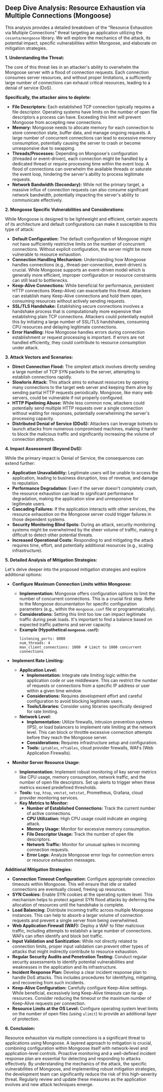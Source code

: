 ## Deep Dive Analysis: Resource Exhaustion via Multiple Connections (Mongoose)

This analysis provides a detailed breakdown of the "Resource Exhaustion via Multiple Connections" threat targeting an application utilizing the `cesanta/mongoose` library. We will explore the mechanics of the attack, its potential impact, specific vulnerabilities within Mongoose, and elaborate on mitigation strategies.

**1. Understanding the Threat:**

The core of this threat lies in an attacker's ability to overwhelm the Mongoose server with a flood of connection requests. Each connection consumes server resources, and without proper limitations, a sufficiently large number of connections can exhaust critical resources, leading to a denial of service (DoS).

**Specifically, the attacker aims to deplete:**

* **File Descriptors:**  Each established TCP connection typically requires a file descriptor. Operating systems have limits on the number of open file descriptors a process can have. Exceeding this limit will prevent Mongoose from accepting new connections.
* **Memory:**  Mongoose needs to allocate memory for each connection to store connection state, buffer data, and manage ongoing requests. A large number of concurrent connections can lead to excessive memory consumption, potentially causing the server to crash or become unresponsive due to swapping.
* **Threads/Processes:**  Depending on Mongoose's configuration (threaded or event-driven), each connection might be handled by a dedicated thread or require processing time within the event loop. A flood of connections can overwhelm the available threads or saturate the event loop, hindering the server's ability to process legitimate requests.
* **Network Bandwidth (Secondary):** While not the primary target, a massive influx of connection requests can also consume significant network bandwidth, potentially impacting the server's ability to communicate effectively.

**2. Mongoose Specific Vulnerabilities and Considerations:**

While Mongoose is designed to be lightweight and efficient, certain aspects of its architecture and default configurations can make it susceptible to this type of attack:

* **Default Configuration:**  The default configuration of Mongoose might not have sufficiently restrictive limits on the number of concurrent connections. Without explicit configuration, the server might be more vulnerable to resource exhaustion.
* **Connection Handling Mechanism:** Understanding how Mongoose handles connections (e.g., thread-per-connection, event-driven) is crucial. While Mongoose supports an event-driven model which is generally more efficient, improper configuration or resource constraints can still lead to bottlenecks.
* **Keep-Alive Connections:**  While beneficial for performance, persistent HTTP connections (Keep-Alive) can exacerbate this threat. Attackers can establish many Keep-Alive connections and hold them open, consuming resources without actively sending requests.
* **SSL/TLS Handshake:**  Establishing secure connections involves a handshake process that is computationally more expensive than establishing plain TCP connections. Attackers could potentially exploit this by initiating a large number of SSL/TLS handshakes, consuming CPU resources and delaying legitimate connections.
* **Error Handling:**  How Mongoose handles errors during connection establishment or request processing is important. If errors are not handled efficiently, they could contribute to resource consumption under attack.

**3. Attack Vectors and Scenarios:**

* **Direct Connection Flood:** The simplest attack involves directly sending a large number of TCP SYN packets to the server, attempting to establish connections rapidly.
* **Slowloris Attack:** This attack aims to exhaust resources by opening many connections to the target web server and keeping them alive by sending partial HTTP requests periodically. Mongoose, like many web servers, could be vulnerable if not properly configured.
* **HTTP Pipelining Abuse:** While less common now, attackers could potentially send multiple HTTP requests over a single connection without waiting for responses, potentially overwhelming the server's processing capacity.
* **Distributed Denial of Service (DDoS):**  Attackers can leverage botnets to launch attacks from numerous compromised machines, making it harder to block the malicious traffic and significantly increasing the volume of connection attempts.

**4. Impact Assessment (Beyond DoS):**

While the primary impact is Denial of Service, the consequences can extend further:

* **Application Unavailability:** Legitimate users will be unable to access the application, leading to business disruption, loss of revenue, and damage to reputation.
* **Performance Degradation:** Even if the server doesn't completely crash, the resource exhaustion can lead to significant performance degradation, making the application slow and unresponsive for legitimate users.
* **Cascading Failures:** If the application interacts with other services, the resource exhaustion on the Mongoose server could trigger failures in those dependent systems.
* **Security Monitoring Blind Spots:** During an attack, security monitoring systems might be overwhelmed by the sheer volume of traffic, making it difficult to detect other potential threats.
* **Increased Operational Costs:** Responding to and mitigating the attack requires time, effort, and potentially additional resources (e.g., scaling infrastructure).

**5. Detailed Analysis of Mitigation Strategies:**

Let's delve deeper into the proposed mitigation strategies and explore additional options:

* **Configure Maximum Connection Limits within Mongoose:**
    * **Implementation:**  Mongoose offers configuration options to limit the number of concurrent connections. This is a crucial first step. Refer to the Mongoose documentation for specific configuration parameters (e.g., within the `mongoose.conf` file or programmatically).
    * **Considerations:**  Setting this limit too low can impact legitimate traffic during peak loads. It's important to find a balance based on expected traffic patterns and server capacity.
    * **Example (Hypothetical `mongoose.conf`):**
        ```
        listening_ports: 8080
        num_threads: 4
        max_client_connections: 1000  # Limit to 1000 concurrent connections
        ```

* **Implement Rate Limiting:**
    * **Application Level:**
        * **Implementation:**  Integrate rate limiting logic within the application code or use middleware. This can restrict the number of requests or connections from a specific IP address or user within a given time window.
        * **Considerations:** Requires development effort and careful configuration to avoid blocking legitimate users.
        * **Tools/Libraries:**  Consider using libraries specifically designed for rate limiting.
    * **Network Level:**
        * **Implementation:** Utilize firewalls, intrusion prevention systems (IPS), or load balancers to implement rate limiting at the network level. This can block or throttle excessive connection attempts before they reach the Mongoose server.
        * **Considerations:** Requires infrastructure setup and configuration.
        * **Tools:** `iptables`, `nftables`, cloud provider firewalls, WAFs (Web Application Firewalls).

* **Monitor Server Resource Usage:**
    * **Implementation:**  Implement robust monitoring of key server metrics like CPU usage, memory consumption, network traffic, and the number of open file descriptors. Set up alerts to trigger when these metrics exceed predefined thresholds.
    * **Tools:** `top`, `htop`, `vmstat`, `netstat`, Prometheus, Grafana, cloud provider monitoring services.
    * **Key Metrics to Monitor:**
        * **Number of Established Connections:**  Track the current number of active connections.
        * **CPU Utilization:**  High CPU usage could indicate an ongoing attack.
        * **Memory Usage:**  Monitor for excessive memory consumption.
        * **File Descriptor Usage:**  Track the number of open file descriptors.
        * **Network Traffic:**  Monitor for unusual spikes in incoming connection requests.
        * **Error Logs:**  Analyze Mongoose error logs for connection errors or resource exhaustion messages.

**Additional Mitigation Strategies:**

* **Connection Timeout Configuration:** Configure appropriate connection timeouts within Mongoose. This will ensure that idle or stalled connections are eventually closed, freeing up resources.
* **SYN Cookies:** Enable SYN cookies at the operating system level. This mechanism helps to protect against SYN flood attacks by deferring the allocation of resources until the handshake is complete.
* **Load Balancing:** Distribute incoming traffic across multiple Mongoose instances. This can help to absorb a larger volume of connection requests and prevent a single server from being overwhelmed.
* **Web Application Firewall (WAF):** Deploy a WAF to filter malicious traffic, including attempts to establish a large number of connections. WAFs can often identify and block bot traffic.
* **Input Validation and Sanitization:** While not directly related to connection limits, proper input validation can prevent other types of attacks that might indirectly contribute to resource exhaustion.
* **Regular Security Audits and Penetration Testing:**  Conduct regular security assessments to identify potential vulnerabilities and weaknesses in the application and its infrastructure.
* **Incident Response Plan:**  Develop a clear incident response plan to handle DoS attacks. This includes procedures for identifying, mitigating, and recovering from such incidents.
* **Keep-Alive Configuration:** Carefully configure Keep-Alive settings. While beneficial, excessively long Keep-Alive timeouts can tie up resources. Consider reducing the timeout or the maximum number of Keep-Alive requests per connection.
* **Resource Limits at the OS Level:**  Configure operating system level limits on the number of open files (using `ulimit`) to provide an additional layer of protection.

**6. Conclusion:**

Resource exhaustion via multiple connections is a significant threat to applications using Mongoose. A layered approach to mitigation is crucial, combining configuration within Mongoose itself with network-level and application-level controls. Proactive monitoring and a well-defined incident response plan are essential for detecting and responding to attacks effectively. By understanding the mechanics of the attack, the specific vulnerabilities of Mongoose, and implementing robust mitigation strategies, the development team can significantly reduce the risk of this high-severity threat. Regularly review and update these measures as the application evolves and new attack techniques emerge.

